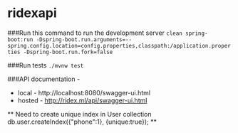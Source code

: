 # ridexapi
###Run this command to run the development server
`clean spring-boot:run -Dspring-boot.run.arguments=--spring.config.location=config.properties,classpath:/application.properties -Dspring-boot.run.fork=false`

###Run tests
`./mvnw test`

###API documentation - 
* local - http://localhost:8080/swagger-ui.html
* hosted - http://ridex.ml/api/swagger-ui.html

** Need to create unique index in User collection  db.user.createIndex({"phone":1}, {unique:true}); **

